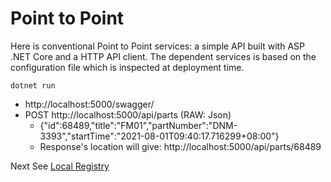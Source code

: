 # Point to Point

Here is conventional Point to Point services: a simple API built with ASP .NET Core and a HTTP API client. 
The dependent services is based on the configuration file which is inspected at deployment time.

```
dotnet run
```

- http://localhost:5000/swagger/
- POST http://localhost:5000/api/parts (RAW: Json)
  - {"id":68489,"title":"FM01","partNumber":"DNM-3393","startTime":"2021-08-01T09:40:17.716299+08:00"}
  - Response's location will give: http://localhost:5000/api/parts/68489

Next See [Local Registry](../LocalRegistry/README.MD)
